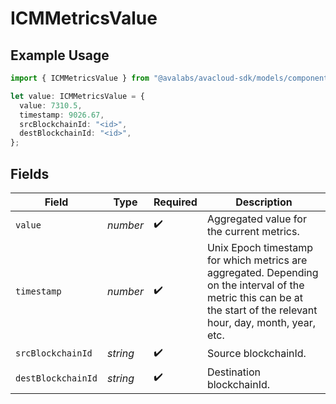 # ICMMetricsValue

## Example Usage

```typescript
import { ICMMetricsValue } from "@avalabs/avacloud-sdk/models/components";

let value: ICMMetricsValue = {
  value: 7310.5,
  timestamp: 9026.67,
  srcBlockchainId: "<id>",
  destBlockchainId: "<id>",
};
```

## Fields

| Field                                                                                                                                                                | Type                                                                                                                                                                 | Required                                                                                                                                                             | Description                                                                                                                                                          |
| -------------------------------------------------------------------------------------------------------------------------------------------------------------------- | -------------------------------------------------------------------------------------------------------------------------------------------------------------------- | -------------------------------------------------------------------------------------------------------------------------------------------------------------------- | -------------------------------------------------------------------------------------------------------------------------------------------------------------------- |
| `value`                                                                                                                                                              | *number*                                                                                                                                                             | :heavy_check_mark:                                                                                                                                                   | Aggregated value for the current metrics.                                                                                                                            |
| `timestamp`                                                                                                                                                          | *number*                                                                                                                                                             | :heavy_check_mark:                                                                                                                                                   | Unix Epoch timestamp for which metrics are aggregated. Depending on the interval of the metric this can be at the start of the relevant hour, day, month, year, etc. |
| `srcBlockchainId`                                                                                                                                                    | *string*                                                                                                                                                             | :heavy_check_mark:                                                                                                                                                   | Source blockchainId.                                                                                                                                                 |
| `destBlockchainId`                                                                                                                                                   | *string*                                                                                                                                                             | :heavy_check_mark:                                                                                                                                                   | Destination blockchainId.                                                                                                                                            |